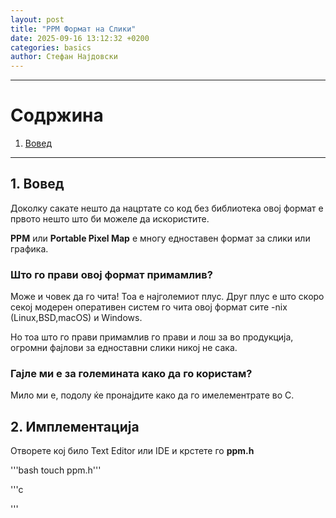 ```yaml
---
layout: post
title: "PPM Формат на Слики"
date: 2025-09-16 13:12:32 +0200
categories: basics
author: Стефан Најдовски
---
```

  


---  
   
# Содржина

1. [Вовед](#1-вовед)

       
---  

## 1. Вовед  

Доколку сакате нешто да нацртате со код без библиотека овој формат е првото нешто што би можеле да искористите.

**PPM** или **Portable Pixel Map** е многу едноставен формат за слики или графика.

### Што го прави овој формат примамлив?

Може и човек да го чита! Тоа е најголемиот плус. Друг плус е што скоро секој модерен оперативен систем го чита овој формат сите -nix (Linux,BSD,macOS) и Windows.

 Но тоа што го прави примамлив го прави и лош за во продукција, огромни фајлови за едноставни слики никој не сака.

### Гајле ми е за големината како да го користам?

Мило ми е, подолу ќе пронајдите како да го имелементрате во C.

## 2. Имплементација




Отворете кој било Text Editor или IDE и крстете го **ppm.h**

'''bash touch ppm.h''' 

'''c

'''





